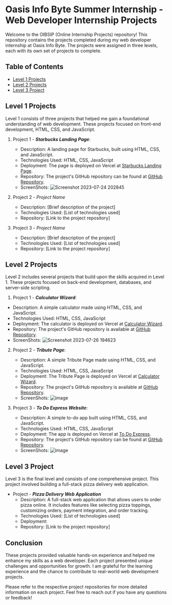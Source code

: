 # Oasis Info Byte Summer Internship - Web Developer Internship Projects

Welcome to the OIBSIP (Online Internship Projects) repository! This repository contains the projects completed during my web developer internship at Oasis Info Byte. The projects were assigned in three levels, each with its own set of projects to complete.

## Table of Contents

- [Level 1 Projects](#level-1-projects)
- [Level 2 Projects](#level-2-projects)
- [Level 3 Project](#level-3-project)

## Level 1 Projects

Level 1 consists of three projects that helped me gain a foundational understanding of web development. These projects focused on front-end development, HTML, CSS, and JavaScript.

1. Project 1 - ***Starbucks Landing Page***:
   

   - Description: A landing page for Starbucks, built using HTML, CSS, and JavaScript.
   - Technologies Used: HTML, CSS, JavaScript
   - Deployment: The page is deployed on Vercel at [Starbucks Landing Page](https://starbucks-landing-page-alok-2002.vercel.app).
   - Repository: The project's GitHub repository can be found at [GitHub Repository](https://github.com/Alok-2002/OIBSIP/tree/main/Starbucks_Landing_Page).
   - ScreenShots: ![Screenshot 2023-07-24 202845](https://github.com/Alok-2002/OIBSIP/assets/93814546/f37b638b-44d8-4251-842c-cab7b72970f9)

2. Project 2 - *Project Name*
   - Description: [Brief description of the project]
   - Technologies Used: [List of technologies used]
   - Repository: [Link to the project repository]

3. Project 3 - *Project Name*
   - Description: [Brief description of the project]
   - Technologies Used: [List of technologies used]
   - Repository: [Link to the project repository]

## Level 2 Projects

Level 2 includes several projects that build upon the skills acquired in Level 1. These projects focused on back-end development, databases, and server-side scripting.

1.  Project 1 - ***Calculator Wizard***:

   - Description: A simple calculator made using HTML, CSS, and JavaScript.
   - Technologies Used: HTML, CSS, JavaScript
   - Deployment: The calculator is deployed on Vercel at [Calculator Wizard](https://calculator-wizard.vercel.app).
   - Repository: The project's GitHub repository is available at [GitHub Repository](https://github.com/Alok-2002/OIBSIP/tree/main/Calculator_Wizard).
   - ScreenShots: ![Screenshot 2023-07-26 194623](https://github.com/Alok-2002/OIBSIP/assets/93814546/9245648e-50e9-42d8-8cf4-6ca1d6d2c23e)


2. Project 2 - ***Tribute Page***:

   - Description: A simple Tribute Page made using HTML, CSS, and JavaScript.
   - Technologies Used: HTML, CSS, JavaScript
   - Deployment: The Tribute Page is deployed on Vercel at [Calculator Wizard](https://atal-bihari-vajpaayee.vercel.app).
   - Repository: The project's GitHub repository is available at [GitHub Repository](https://github.com/Alok-2002/OIBSIP/tree/main/Calculator_Wizard).
   - ScreenShots: ![image](https://github.com/Alok-2002/OIBSIP/assets/93814546/38ddafb4-ac0c-4778-a9d2-d90425304d90)

   

3. Project 3 - ***To Do Express Website***:

   - Description: A simple to-do app built using HTML, CSS, and JavaScript.
   - Technologies Used: HTML, CSS, JavaScript
   - Deployment: The app is deployed on Vercel at [To Do Express](https://to-doexpress.vercel.app/).
   - Repository: The project's GitHub repository can be found at [GitHub Repository](https://github.com/Alok-2002/OIBSIP/tree/main/To_Do_Express).
   - ScreenShots: ![image](https://github.com/Alok-2002/OIBSIP/assets/93814546/29d2329a-ab8d-488d-8380-bdc936234681)



## Level 3 Project

Level 3 is the final level and consists of one comprehensive project. This project involved building a full-stack pizza delivery web application.

- Project - ***Pizza Delivery Web Application***
  - Description: A full-stack web application that allows users to order pizza online. It includes features like selecting pizza toppings, customizing orders,          payment integration, and order tracking.
  - Technologies Used: [List of technologies used]
  - Deployment: 
  - Repository: [Link to the project repository]

## Conclusion

These projects provided valuable hands-on experience and helped me enhance my skills as a web developer. Each project presented unique challenges and opportunities for growth. I am grateful for the learning experience and the chance to contribute to real-world web development projects.

Please refer to the respective project repositories for more detailed information on each project. Feel free to reach out if you have any questions or feedback!

